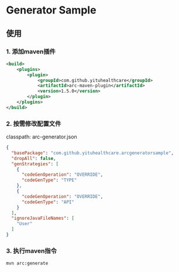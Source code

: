 # Generator Sample

## 使用

### 1. 添加maven插件

```xml
<build>
    <plugins>
        <plugin>
            <groupId>com.github.yituhealthcare</groupId>
            <artifactId>arc-maven-plugin</artifactId>
            <version>1.5.0</version>
        </plugin>
    </plugins>
</build>
```

### 2. 按需修改配置文件

classpath: arc-generator.json

```json
{
  "basePackage": "com.github.yituhealthcare.arcgeneratorsample",
  "dropAll": false,
  "genStrategies": [
    {
      "codeGenOperation": "OVERRIDE",
      "codeGenType": "TYPE"
    },
    {
      "codeGenOperation": "OVERRIDE",
      "codeGenType": "API"
    }
  ],
  "ignoreJavaFileNames": [
    "User"
  ]
}
```

### 3. 执行maven指令

```shell script
mvn arc:generate
```